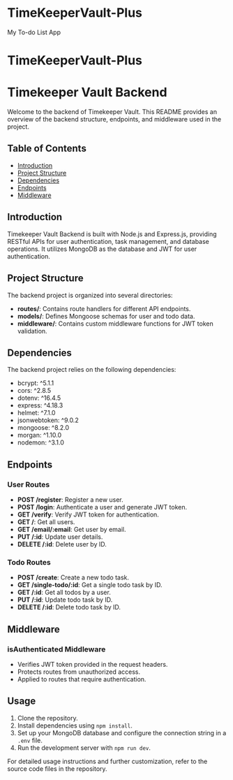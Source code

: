 # TimeKeeperVault-Plus
My To-do List App
# TimeKeeperVault-Plus

# Timekeeper Vault Backend

Welcome to the backend of Timekeeper Vault. This README provides an overview of the backend structure, endpoints, and middleware used in the project.

## Table of Contents

- [Introduction](#introduction)
- [Project Structure](#project-structure)
- [Dependencies](#dependencies)
- [Endpoints](#endpoints)
- [Middleware](#middleware)

## Introduction

Timekeeper Vault Backend is built with Node.js and Express.js, providing RESTful APIs for user authentication, task management, and database operations. It utilizes MongoDB as the database and JWT for user authentication.

## Project Structure

The backend project is organized into several directories:

- **routes/**: Contains route handlers for different API endpoints.
- **models/**: Defines Mongoose schemas for user and todo data.
- **middleware/**: Contains custom middleware functions for JWT token validation.

## Dependencies

The backend project relies on the following dependencies:

- bcrypt: ^5.1.1
- cors: ^2.8.5
- dotenv: ^16.4.5
- express: ^4.18.3
- helmet: ^7.1.0
- jsonwebtoken: ^9.0.2
- mongoose: ^8.2.0
- morgan: ^1.10.0
- nodemon: ^3.1.0

## Endpoints

### User Routes

- **POST /register**: Register a new user.
- **POST /login**: Authenticate a user and generate JWT token.
- **GET /verify**: Verify JWT token for authentication.
- **GET /**: Get all users.
- **GET /email/:email**: Get user by email.
- **PUT /:id**: Update user details.
- **DELETE /:id**: Delete user by ID.

### Todo Routes

- **POST /create**: Create a new todo task.
- **GET /single-todo/:id**: Get a single todo task by ID.
- **GET /:id**: Get all todos by a user.
- **PUT /:id**: Update todo task by ID.
- **DELETE /:id**: Delete todo task by ID.

## Middleware

### isAuthenticated Middleware

- Verifies JWT token provided in the request headers.
- Protects routes from unauthorized access.
- Applied to routes that require authentication.

## Usage

1. Clone the repository.
2. Install dependencies using `npm install`.
3. Set up your MongoDB database and configure the connection string in a `.env` file.
4. Run the development server with `npm run dev`.

For detailed usage instructions and further customization, refer to the source code files in the repository.
